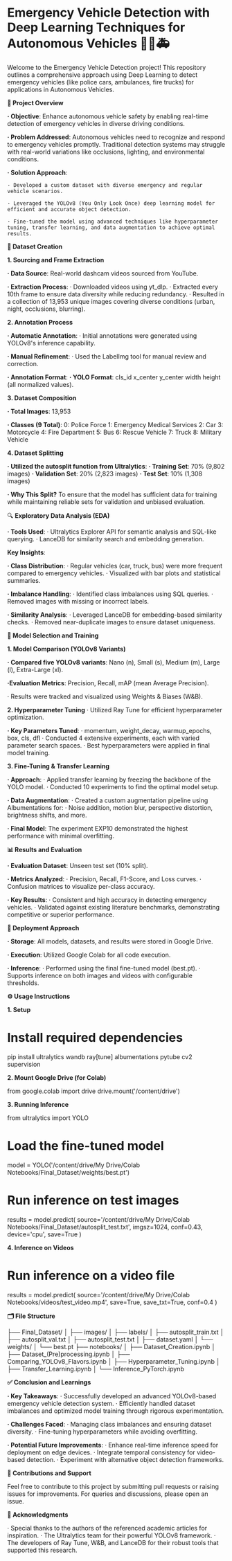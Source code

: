 # Emergency Vehicle Detection with Deep Learning Techniques for Autonomous Vehicles 🚗🚒🚑

Welcome to the Emergency Vehicle Detection project! This repository outlines a comprehensive approach using Deep Learning to detect emergency vehicles (like police cars, ambulances, fire trucks) for applications in Autonomous Vehicles.

**📖 Project Overview**

**· Objective**: 
Enhance autonomous vehicle safety by enabling real-time detection of emergency vehicles in diverse driving conditions.

**· Problem Addressed**: 
    Autonomous vehicles need to recognize and respond to emergency vehicles promptly. Traditional detection systems may struggle with real-world variations like occlusions, lighting, and environmental conditions.

**· Solution Approach**:

    · Developed a custom dataset with diverse emergency and regular vehicle scenarios.
    
    · Leveraged the YOLOv8 (You Only Look Once) deep learning model for efficient and accurate object detection.
    
    · Fine-tuned the model using advanced techniques like hyperparameter tuning, transfer learning, and data augmentation to achieve optimal results.

**📂 Dataset Creation**

**1. Sourcing and Frame Extraction**

**· Data Source**: Real-world dashcam videos sourced from YouTube.

**· Extraction Process**:
    · Downloaded videos using yt_dlp.
    · Extracted every 10th frame to ensure data diversity while reducing redundancy.
    · Resulted in a collection of 13,953 unique images covering diverse conditions (urban, night, occlusions, blurring).

**2. Annotation Process**

**· Automatic Annotation**:
    · Initial annotations were generated using YOLOv8's inference capability.
    
**· Manual Refinement**:
    · Used the LabelImg tool for manual review and correction.
    
**· Annotation Format**:
    **· YOLO Format**: cls_id x_center y_center width height (all normalized values).

**3. Dataset Composition**

**· Total Images**: 13,953

**· Classes (9 Total)**:
    0: Police Force
    1: Emergency Medical Services
    2: Car
    3: Motorcycle
    4: Fire Department
    5: Bus
    6: Rescue Vehicle
    7: Truck
    8: Military Vehicle

**4. Dataset Splitting**

**· Utilized the autosplit function from Ultralytics**:
    **· Training Set**: 70% (9,802 images)
    **· Validation Set**: 20% (2,823 images)
    **· Test Set**: 10% (1,308 images)

**· Why This Split?**
To ensure that the model has sufficient data for training while maintaining reliable sets for validation and unbiased evaluation.

🔍 **Exploratory Data Analysis (EDA)**

**· Tools Used**:
    · Ultralytics Explorer API for semantic analysis and SQL-like querying.
    · LanceDB for similarity search and embedding generation.

**Key Insights**:

**· Class Distribution**:
    · Regular vehicles (car, truck, bus) were more frequent compared to emergency vehicles.
    · Visualized with bar plots and statistical summaries.
    
**· Imbalance Handling**:
    · Identified class imbalances using SQL queries.
    · Removed images with missing or incorrect labels.
    
**· Similarity Analysis**:
    · Leveraged LanceDB for embedding-based similarity checks.
    · Removed near-duplicate images to ensure dataset uniqueness.

**🧠 Model Selection and Training**

**1. Model Comparison (YOLOv8 Variants)**

**· Compared five YOLOv8 variants**: Nano (n), Small (s), Medium (m), Large (l), Extra-Large (xl).

**·Evaluation Metrics**: Precision, Recall, mAP (mean Average Precision).

· Results were tracked and visualized using Weights & Biases (W&B).

**2. Hyperparameter Tuning**
· Utilized Ray Tune for efficient hyperparameter optimization.

**· Key Parameters Tuned**:
· momentum, weight_decay, warmup_epochs, box, cls, dfl
· Conducted 4 extensive experiments, each with varied parameter search spaces.
· Best hyperparameters were applied in final model training.

**3. Fine-Tuning & Transfer Learning**

**· Approach**:
    · Applied transfer learning by freezing the backbone of the YOLO model.
    · Conducted 10 experiments to find the optimal model setup.
    
**· Data Augmentation**:
    · Created a custom augmentation pipeline using Albumentations for:
    · Noise addition, motion blur, perspective distortion, brightness shifts, and more.
    
**· Final Model**: The experiment EXP10 demonstrated the highest performance with minimal overfitting.

**📊 Results and Evaluation**

**· Evaluation Dataset**: Unseen test set (10% split).

**· Metrics Analyzed**:
    · Precision, Recall, F1-Score, and Loss curves.
    · Confusion matrices to visualize per-class accuracy.
    
**· Key Results**:
    · Consistent and high accuracy in detecting emergency vehicles.
    · Validated against existing literature benchmarks, demonstrating competitive or superior performance.

**🚀 Deployment Approach**

**· Storage**: All models, datasets, and results were stored in Google Drive.

**· Execution**: Utilized Google Colab for all code execution.

**· Inference**:
    · Performed using the final fine-tuned model (best.pt).
    · Supports inference on both images and videos with configurable thresholds.

**⚙️ Usage Instructions**

**1. Setup**

# Install required dependencies
pip install ultralytics wandb ray[tune] albumentations pytube cv2 supervision

**2. Mount Google Drive (for Colab)**

from google.colab import drive
drive.mount('/content/drive')

**3. Running Inference**

from ultralytics import YOLO

# Load the fine-tuned model

model = YOLO('/content/drive/My Drive/Colab Notebooks/Final_Dataset/weights/best.pt')

# Run inference on test images

results = model.predict(
    source='/content/drive/My Drive/Colab Notebooks/Final_Dataset/autosplit_test.txt',
    imgsz=1024,
    conf=0.43,
    device='cpu',
    save=True
)

**4. Inference on Videos**

# Run inference on a video file

results = model.predict(
    source='/content/drive/My Drive/Colab Notebooks/videos/test_video.mp4',
    save=True,
    save_txt=True,
    conf=0.4
)

**🗂️ File Structure**

├── Final_Dataset/
│   ├── images/
│   ├── labels/
│   ├── autosplit_train.txt
│   ├── autosplit_val.txt
│   ├── autosplit_test.txt
│   ├── dataset.yaml
│   └── weights/
│       └── best.pt
├── notebooks/
│   ├── Dataset_Creation.ipynb
│   ├── Dataset_(Pre)processing.ipynb
│   ├── Comparing_YOLOv8_Flavors.ipynb
│   ├── Hyperparameter_Tuning.ipynb
│   ├── Transfer_Learning.ipynb
│   └── Inference_PyTorch.ipynb

**✅ Conclusion and Learnings**

**· Key Takeaways**:
    · Successfully developed an advanced YOLOv8-based emergency vehicle detection system.
    · Efficiently handled dataset imbalances and optimized model training through rigorous experimentation.
    
**· Challenges Faced**:
    · Managing class imbalances and ensuring dataset diversity.
    · Fine-tuning hyperparameters while avoiding overfitting.
    
**· Potential Future Improvements**:
    · Enhance real-time inference speed for deployment on edge devices.
    · Integrate temporal consistency for video-based detection.
    · Experiment with alternative object detection frameworks.

**🤝 Contributions and Support**

Feel free to contribute to this project by submitting pull requests or raising issues for improvements. For queries and discussions, please open an issue.

**🏁 Acknowledgments**

· Special thanks to the authors of the referenced academic articles for inspiration.
· The Ultralytics team for their powerful YOLOv8 framework.
· The developers of Ray Tune, W&B, and LanceDB for their robust tools that supported this research.
